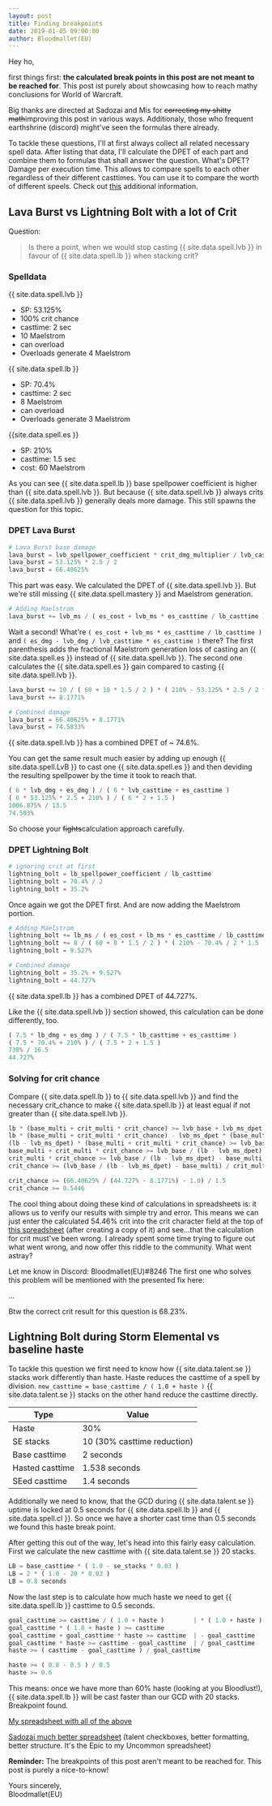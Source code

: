 ```yaml
---
layout: post
title: Finding breakpoints
date: 2019-01-05 09:00:00
author: Bloodmallet(EU)
---
```


Hey ho,

first things first: **the calculated break points in this post are not meant to be reached for**.
This post ist purely about showcasing how to reach mathy conclusions for World of Warcraft.

Big thanks are directed at Sadozai and Mis for ~~correcting my shitty math~~improving this post in various ways.
Additionaly, those who frequent earthshrine (discord) might've seen the formulas there already.

To tackle these questions, I'll at first always collect all related necessary spell data.
After listing that data, I'll calculate the DPET of each part and combine them to formulas that shall answer the question.
What's DPET? Damage per execution time.
This allows to compare spells to each other regardless of their different casttimes.
You can use it to compare the worth of different speels.
Check out [this](https://www.altered-time.com/forum/viewtopic.php?t=246) additional information.



## Lava Burst vs Lightning Bolt with a lot of Crit

Question:
> Is there a point, when we would stop casting {{ site.data.spell.lvb }} in favour of {{ site.data.spell.lb }} when stacking crit?


### Spelldata

{{ site.data.spell.lvb }}
- SP: 53.125%
- 100% crit chance
- casttime: 2 sec
- 10 Maelstrom
- can overload
- Overloads generate 4 Maelstrom

{{ site.data.spell.lb }}
- SP: 70.4%
- casttime: 2 sec
- 8 Maelstrom
- can overload
- Overloads generate 3 Maelstrom

{{site.data.spell.es }}
- SP: 210%
- casttime: 1.5 sec
- cost: 60 Maelstrom

As you can see {{ site.data.spell.lb }} base spellpower coefficient is higher than {{ site.data.spell.lvb }}.
But because {{ site.data.spell.lvb }} always crits {{ site.data.spell.lvb }} generally deals more damage.
This still spawns the question for this topic.


### DPET Lava Burst

```python
# Lava Burst base damage
lava_burst = lvb_spellpower_coefficient * crit_dmg_multiplier / lvb_casttime
lava_burst = 53.125% * 2.5 / 2
lava_burst = 66.40625%
```

This part was easy. We calculated the DPET of {{ site.data.spell.lvb }}.
But we're still missing {{ site.data.spell.mastery }} and Maelstrom generation.

```python
# Adding Maelstrom
lava_burst += lvb_ms / ( es_cost + lvb_ms * es_casttime / lb_casttime ) * ( es_dmg - lvb_dmg / lvb_casttime * es_casttime ) / lvb_casttime
```

Wait a second! What're `( es_cost + lvb_ms * es_casttime / lb_casttime )` and `( es_dmg - lvb_dmg / lvb_casttime * es_casttime )` there?
The first parenthesis adds the fractional Maelstrom generation loss of casting an {{ site.data.spell.es }} instead of {{ site.data.spell.lvb }}.
The second one calculates the {{ site.data.spell.es }} gain compared to casting {{ site.data.spell.lvb }}.

```python
lava_burst += 10 / ( 60 + 10 * 1.5 / 2 ) * ( 210% - 53.125% * 2.5 / 2 * 1.5 ) / 2
lava_burst += 8.1771%

# Combined damage
lava_burst = 66.40625% + 8.1771%
lava_burst = 74.5833%
```

{{ site.data.spell.lvb }} has a combined DPET of ~ 74.6%.

You can get the same result much easier by adding up enough {{ site.data.spell.LvB }} to cast one {{ site.data.spell.es }} and then deviding the resulting spellpower by the time it took to reach that.

```python
( 6 * lvb_dmg + es_dmg ) / ( 6 * lvb_casttime + es_casttime )
( 6 * 53.125% * 2.5 + 210% ) / ( 6 * 2 + 1.5 )
1006.875% / 13.5
74.583%
```

So choose your ~~fights~~calculation approach carefully.


### DPET Lightning Bolt

```python
# ignoring crit at first
lightning_bolt = lb_spellpower_coefficient / lb_casttime
lightning_bolt = 70.4% / 2
lightning_bolt = 35.2%
```

Once again we got the DPET first. And are now adding the Maelstrom portion.

```python
# Adding Maelstrom
lightning_bolt += lb_ms / ( es_cost + lb_ms * es_casttime / lb_casttime ) * ( es_dmg - lb_dmg / lb_casttime * es_casttime ) / lb_casttime
lightning_bolt += 8 / ( 60 + 8 * 1.5 / 2 ) * ( 210% - 70.4% / 2 * 1.5 ) / 2
lightning_bolt = 9.527%

# Combined damage
lightning_bolt = 35.2% + 9.527%
lightning_bolt = 44.727%
```
{{ site.data.spell.lb }} has a combined DPET of 44.727%.

Like the {{ site.data.spell.lvb }} section showed, this calculation can be done differently, too.

```python
( 7.5 * lb_dmg + es_dmg ) / ( 7.5 * lb_casttime + es_casttime )
( 7.5 * 70.4% + 210% ) / ( 7.5 * 2 + 1.5 )
738% / 16.5
44.727%
```


### Solving for crit chance

Compare {{ site.data.spell.lb }} to {{ site.data.spell.lvb }} and find the necessary crit_chance to make {{ site.data.spell.lb }} at least equal if not greater than {{ site.data.spell.lvb }}.

```python
lb * (base_multi + crit_multi * crit_chance) >= lvb_base + lvb_ms_dpet * (base_multi + crit_multi * crit_chance)
lb * (base_multi + crit_multi * crit_chance) - lvb_ms_dpet * (base_multi + crit_multi * crit_chance) >= lvb_base
(lb - lvb_ms_dpet) * (base_multi + crit_multi * crit_chance) >= lvb_base
base_multi + crit_multi * crit_chance >= lvb_base / (lb - lvb_ms_dpet)
crit_multi * crit_chance >= lvb_base / (lb - lvb_ms_dpet) - base_multi
crit_chance >= (lvb_base / (lb - lvb_ms_dpet) - base_multi) / crit_multi

crit_chance >= (66.40625% / (44.727% - 8.1771%) - 1.0) / 1.5
crit_chance >= 0.5446
```

The cool thing about doing these kind of calculations in spreadsheets is: it allows us to verify our results with simple try and error.
This means we can just enter the calculated 54.46% crit into the crit character field at the top of [this spreadsheet](https://docs.google.com/spreadsheets/d/1NcGxqrBb_vGMYm0TgDsWoaIIKkEtiLR-hXJFmzXvmJQ/edit#gid=0) (after creating a copy of it) and see...that the calculation for crit must've been wrong.
I already spent some time trying to figure out what went wrong, and now offer this riddle to the community.
What went astray?

Let me know in Discord: Bloodmallet(EU)#8246 The first one who solves this problem will be mentioned with the presented fix here:

...

Btw the correct crit result for this question is 68.23%.


## Lightning Bolt during Storm Elemental vs baseline haste

To tackle this question we first need to know how {{ site.data.talent.se }} stacks work differently than haste.
Haste reduces the casttime of a spell by division. `new_casttime = base_casttime / ( 1.0 + haste )`
{{ site.data.talent.se }} stacks on the other hand reduce the casttime directly.

Type | Value
--- | ---
Haste | 30%
SE stacks | 10 (30% casttime reduction)
Base casttime | 2 seconds
Hasted casttime | 1.538 seconds
SEed casttime | 1.4 seconds

Additionally we need to know, that the GCD during {{ site.data.talent.se }} uptime is locked at 0.5 seconds for {{ site.data.spell.lb }} and {{ site.data.spell.cl }}. So once we have a shorter cast time than 0.5 seconds we found this haste break point.

After getting this out of the way, let's head into this fairly easy calculation. First we calculate the new casttime with {{ site.data.talent.se }} 20 stacks.

```python
LB = base_casttime * ( 1.0 - se_stacks * 0.03 )
LB = 2 * ( 1.0 - 20 * 0.03 )
LB = 0.8 seconds
```
Now the last step is to calculate how much haste we need to get {{ site.data.spell.lb }} casttime to 0.5 seconds.

```python
goal_casttime >= casttime / ( 1.0 + haste )        | * ( 1.0 + haste )
goal_casttime * ( 1.0 + haste ) >= casttime
goal_casttime + goal_casttime * haste >= casttime  | - goal_casttime
goal_casttime * haste >= casttime - goal_casttime  | / goal_casttime
haste >= ( casttime - goal_casttime ) / goal_casttime

haste >= ( 0.8 - 0.5 ) / 0.5
haste >= 0.6
```

This means: once we have more than 60% haste (looking at you Bloodlust!), {{ site.data.spell.lb }} will be cast faster than our GCD with 20 stacks.
Breakpoint found.

[My spreadsheet with all of the above](https://docs.google.com/spreadsheets/d/1NcGxqrBb_vGMYm0TgDsWoaIIKkEtiLR-hXJFmzXvmJQ/edit#gid=0)

[Sadozai much better spreadsheet](https://docs.google.com/spreadsheets/d/1cyYenNF4qBuWGaYkXg17h6oBb1ReeTAIPdJI8PmFzGI) (talent checkboxes, better formatting, better structure. It's the Epic to my Uncommon spreadsheet)

**Reminder:** The breakpoints of this post aren't meant to be reached for. This post is purely a nice-to-know!

Yours sincerely,<br/>
Bloodmallet(EU)
